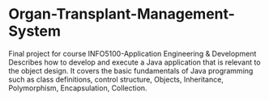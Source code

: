 # Organ-Transplant-Management-System
Final project for course INFO5100-Application Engineering & Development
Describes how to develop and execute a Java application that is relevant to the object design. 
It covers the basic fundamentals of Java programming such as class definitions, control structure, Objects, Inheritance, 
Polymorphism, Encapsulation, Collection.
